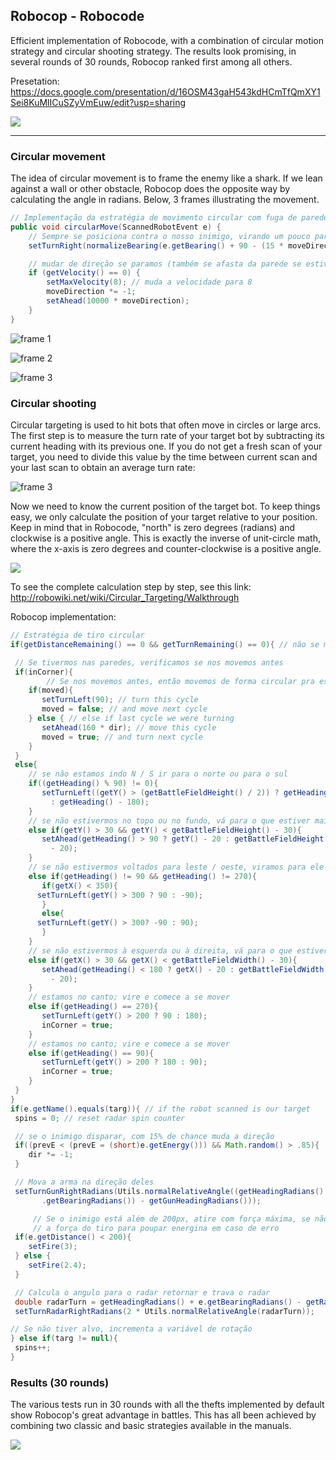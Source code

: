 ## Robocop - Robocode

Efficient implementation of Robocode, with a combination of circular motion strategy and circular shooting strategy. The results look promising, in several rounds of 30 rounds, Robocop ranked first among all others.

Presetation: https://docs.google.com/presentation/d/16OSM43gaH543kdHCmTfQmXY1Sei8KuMlICuSZyVmEuw/edit?usp=sharing

![](https://raw.githubusercontent.com/macio-matheus/robocop-robocode/master/docs/robocop-robocode.png)

----
### Circular movement

The idea of circular movement is to frame the enemy like a shark. If we lean against a wall or other obstacle, Robocop does the opposite way by calculating the angle in radians. Below, 3 frames illustrating the movement.

```java
// Implementação da estratégia de movimento circular com fuga de paredes
public void circularMove(ScannedRobotEvent e) {
	// Sempre se posiciona contra o nosso inimigo, virando um pouco para ele
	setTurnRight(normalizeBearing(e.getBearing() + 90 - (15 * moveDirection)));

	// mudar de direção se paramos (também se afasta da parede se estiver muito perto)
	if (getVelocity() == 0) {
		setMaxVelocity(8); // muda a velocidade para 8
		moveDirection *= -1;
		setAhead(10000 * moveDirection);
	}
}
```

![frame 1](https://raw.githubusercontent.com/macio-matheus/robocop-robocode/master/docs/fame1.png)

![frame 2](https://raw.githubusercontent.com/macio-matheus/robocop-robocode/master/docs/frame2.png)

![frame 3](https://raw.githubusercontent.com/macio-matheus/robocop-robocode/master/docs/frame3.png)

### Circular shooting

Circular targeting is used to hit bots that often move in circles or large arcs. The first step is to measure the turn rate of your target bot by subtracting its current heading with its previous one. If you do not get a fresh scan of your target, you need to divide this value by the time between current scan and your last scan to obtain an average turn rate:

![frame 3](http://robowiki.net/w/images/math/1/5/d/15dc1ceff745ffd56566f78cc361065d.png)

Now we need to know the current position of the target bot. To keep things easy, we only calculate the position of your target relative to your position. Keep in mind that in Robocode, "north" is zero degrees (radians) and clockwise is a positive angle. This is exactly the inverse of unit-circle math, where the x-axis is zero degrees and counter-clockwise is a positive angle.

![](http://robowiki.net/w/images/math/0/a/e/0aed4b19d71b1a33e1cd0e82367ff163.png)

To see the complete calculation step by step, see this link: http://robowiki.net/wiki/Circular_Targeting/Walkthrough

Robocop implementation:

```java
// Estratégia de tiro circular
if(getDistanceRemaining() == 0 && getTurnRemaining() == 0){ // não se movendo ou girando

 // Se tivermos nas paredes, verificamos se nos movemos antes
 if(inCorner){
	    // Se nos movemos antes, então movemos de forma circular pra esquerda num angulo de 90 graus 
    if(moved){
       setTurnLeft(90); // turn this cycle
       moved = false; // and move next cycle
    } else { // else if last cycle we were turning
       setAhead(160 * dir); // move this cycle
       moved = true; // and turn next cycle
    }
 }
 else{
    // se não estamos indo N / S ir para o norte ou para o sul
    if((getHeading() % 90) != 0){
       setTurnLeft((getY() > (getBattleFieldHeight() / 2)) ? getHeading()
	     : getHeading() - 180);
    }
    // se não estivermos no topo ou no fundo, vá para o que estiver mais perto
    else if(getY() > 30 && getY() < getBattleFieldHeight() - 30){
       setAhead(getHeading() > 90 ? getY() - 20 : getBattleFieldHeight() - getY()
	     - 20);
    }
    // se não estivermos voltados para leste / oeste, viramos para ele
    else if(getHeading() != 90 && getHeading() != 270){
       if(getX() < 350){
	  setTurnLeft(getY() > 300 ? 90 : -90);
       }
       else{
	  setTurnLeft(getY() > 300? -90 : 90);
       }
    }
    // se não estivermos à esquerda ou à direita, vá para o que estiver mais perto
    else if(getX() > 30 && getX() < getBattleFieldWidth() - 30){
       setAhead(getHeading() < 180 ? getX() - 20 : getBattleFieldWidth() - getX()
	     - 20);
    }
    // estamos no canto; vire e comece a se mover
    else if(getHeading() == 270){
       setTurnLeft(getY() > 200 ? 90 : 180);
       inCorner = true;
    }
    // estamos no canto; vire e comece a se mover
    else if(getHeading() == 90){
       setTurnLeft(getY() > 200 ? 180 : 90);
       inCorner = true;
    }
 }
}
if(e.getName().equals(targ)){ // if the robot scanned is our target
 spins = 0; // reset radar spin counter

 // se o inimigo disparar, com 15% de chance muda a direção 
 if((prevE < (prevE = (short)e.getEnergy())) && Math.random() > .85){
    dir *= -1;
 }

 // Mova a arma na direção deles
 setTurnGunRightRadians(Utils.normalRelativeAngle((getHeadingRadians() + e
       .getBearingRadians()) - getGunHeadingRadians()));

	 // Se o inimigo está além de 200px, atire com força máxima, se não, reduza
	 // a força do tiro para poupar energina em caso de erro
 if(e.getDistance() < 200){
    setFire(3);
 } else {
    setFire(2.4);
 }

 // Calcula o angulo para o radar retornar e trava o radar
 double radarTurn = getHeadingRadians() + e.getBearingRadians() - getRadarHeadingRadians();
 setTurnRadarRightRadians(2 * Utils.normalRelativeAngle(radarTurn));

// Se não tiver alvo, incrementa a variável de rotação
} else if(targ != null){
 spins++;
}
```

### Results (30 rounds)

The various tests run in 30 rounds with all the thefts implemented by default show Robocop's great advantage in battles. This has all been achieved by combining two classic and basic strategies available in the manuals.

![](https://raw.githubusercontent.com/macio-matheus/robocop-robocode/master/docs/result.png)
